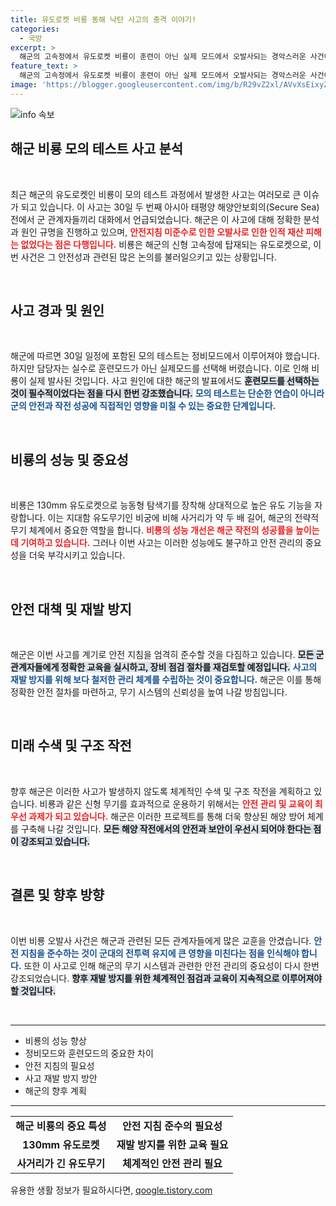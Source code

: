 ```yaml
---
title: 유도로켓 비룡 동해 낙탄 사고의 충격 이야기!
categories:
  - 국방
excerpt: >
  해군의 고속정에서 유도로켓 비룡이 훈련이 아닌 실제 모드에서 오발사되는 경악스러운 사건이 발생했습니다! 다행히 인명 피해는 없었지만, 원인 분석 및 재발 방지 대책이 시급합니다. 클릭하여 자세한 내용을 확인하세요!
feature_text: >
  해군의 고속정에서 유도로켓 비룡이 훈련이 아닌 실제 모드에서 오발사되는 경악스러운 사건이 발생했습니다! 다행히 인명 피해는 없었지만, 원인 분석 및 재발 방지 대책이 시급합니다. 클릭하여 자세한 내용을 확인하세요!
image: 'https://blogger.googleusercontent.com/img/b/R29vZ2xl/AVvXsEixyZcFfHzMRdzZMjFBmAUKJYCLCGyLL1o632UiGVXcaFdKo_bkvkuCioo0uUKlGfBVcT3P84aROyZIXSBEx3Aw5nCQ3pTgDom1WDC4m8eifvWiAmWEEVb4x6G_l8C0QH225ldMjyaFvpxGEBGNO37VmDTDMHGhJPq73UglMfDca1-0aw/s1600/blogspot.png'
---
```


<p><img src="https://blogger.googleusercontent.com/img/b/R29vZ2xl/AVvXsEixyZcFfHzMRdzZMjFBmAUKJYCLCGyLL1o632UiGVXcaFdKo_bkvkuCioo0uUKlGfBVcT3P84aROyZIXSBEx3Aw5nCQ3pTgDom1WDC4m8eifvWiAmWEEVb4x6G_l8C0QH225ldMjyaFvpxGEBGNO37VmDTDMHGhJPq73UglMfDca1-0aw/s1600/blogspot.png" alt="info 속보" /></p>

<h2 data-ke-size="size26">해군 비룡 모의 테스트 사고 분석</h2>

<p data-ke-size="size16">&nbsp;</p>

<p data-ke-size="size16">최근 해군의 유도로켓인 비룡이 모의 테스트 과정에서 발생한 사고는 여러모로 큰 이슈가 되고 있습니다. 이 사고는 30일 두 번째 아시아 태평양 해양안보회의(Secure Sea) 전에서 군 관계자들끼리 대화에서 언급되었습니다. 해군은 이 사고에 대해 정확한 분석과 원인 규명을 진행하고 있으며, <b><span style="color: #ee2323;">안전지침 미준수로 인한 오발사로 인한 인적 재산 피해는 없었다는 점은 다행입니다.</span></b> 비룡은 해군의 신형 고속정에 탑재되는 유도로켓으로, 이번 사건은 그 안전성과 관련된 많은 논의를 불러일으키고 있는 상황입니다.</p>

<p data-ke-size="size16">&nbsp;</p>

<h2 data-ke-size="size26">사고 경과 및 원인</h2>

<p data-ke-size="size16">&nbsp;</p>

<p data-ke-size="size16">해군에 따르면 30일 일정에 포함된 모의 테스트는 정비모드에서 이루어져야 했습니다. 하지만 담당자는 실수로 훈련모드가 아닌 실제모드를 선택해 버렸습니다. 이로 인해 비룡이 실제 발사된 것입니다. 사고 원인에 대한 해군의 발표에서도 <b><span style="background-color: #21538527;">훈련모드를 선택하는 것이 필수적이었다는 점을 다시 한번 강조했습니다.</span></b> <b><span style="color: #1a5490;">모의 테스트는 단순한 연습이 아니라 군의 안전과 작전 성공에 직접적인 영향을 미칠 수 있는 중요한 단계입니다.</span></b></p>

<p data-ke-size="size16">&nbsp;</p>

<h2 data-ke-size="size26">비룡의 성능 및 중요성</h2>

<p data-ke-size="size16">&nbsp;</p>

<p data-ke-size="size16">비룡은 130mm 유도로켓으로 능동형 탐색기를 장착해 상대적으로 높은 유도 기능을 자랑합니다. 이는 지대함 유도무기인 비궁에 비해 사거리가 약 두 배 길어, 해군의 전략적 무기 체계에서 중요한 역할을 합니다. <b><span style="color: #ee2323;">비룡의 성능 개선은 해군 작전의 성공률을 높이는 데 기여하고 있습니다.</span></b> 그러나 이번 사고는 이러한 성능에도 불구하고 안전 관리의 중요성을 더욱 부각시키고 있습니다.</p>

<p data-ke-size="size16">&nbsp;</p>

<h2 data-ke-size="size26">안전 대책 및 재발 방지</h2>

<p data-ke-size="size16">&nbsp;</p>

<p data-ke-size="size16">해군은 이번 사고를 계기로 안전 지침을 엄격히 준수할 것을 다짐하고 있습니다. <b><span style="background-color: #21538527;">모든 군 관계자들에게 정확한 교육을 실시하고, 장비 점검 절차를 재검토할 예정입니다.</span></b> <b><span style="color: #1a5490;">사고의 재발 방지를 위해 보다 철저한 관리 체계를 수립하는 것이 중요합니다.</span></b> 해군은 이를 통해 정확한 안전 절차를 마련하고, 무기 시스템의 신뢰성을 높여 나갈 방침입니다.</p>

<p data-ke-size="size16">&nbsp;</p>

<h2 data-ke-size="size26">미래 수색 및 구조 작전</h2>

<p data-ke-size="size16">&nbsp;</p>

<p data-ke-size="size16">향후 해군은 이러한 사고가 발생하지 않도록 체계적인 수색 및 구조 작전을 계획하고 있습니다. 비룡과 같은 신형 무기를 효과적으로 운용하기 위해서는 <b><span style="color: #ee2323;">안전 관리 및 교육이 최우선 과제가 되고 있습니다.</span></b> 해군은 이러한 프로젝트를 통해 더욱 향상된 해양 방어 체계를 구축해 나갈 것입니다. <b><span style="background-color: #21538527;">모든 해양 작전에서의 안전과 보안이 우선시 되어야 한다는 점이 강조되고 있습니다.</span></b></p>

<p data-ke-size="size16">&nbsp;</p>

<h2 data-ke-size="size26">결론 및 향후 방향</h2>

<p data-ke-size="size16">&nbsp;</p>

<p data-ke-size="size16">이번 비룡 오발사 사건은 해군과 관련된 모든 관계자들에게 많은 교훈을 안겼습니다. <b><span style="color: #1a5490;">안전 지침을 준수하는 것이 군대의 전투력 유지에 큰 영향을 미친다는 점을 인식해야 합니다.</span></b> 또한 이 사고로 인해 해군의 무기 시스템과 관련한 안전 관리의 중요성이 다시 한번 강조되었습니다. <b><span style="background-color: #21538527;">향후 재발 방지를 위한 체계적인 점검과 교육이 지속적으로 이루어져야 할 것입니다.</span></b></p>

<p data-ke-size="size16">&nbsp;</p>

<hr>

<ul>
  <li>비룡의 성능 향상</li>
  <li>정비모드와 훈련모드의 중요한 차이</li>
  <li>안전 지침의 필요성</li>
  <li>사고 재발 방지 방안</li>
  <li>해군의 향후 계획</li>
</ul>

<hr>

<table style="width: 100%;">
    <tr>
        <td style="text-align: center; height: 17px;"><b>해군 비룡의 중요 특성</b></td>
        <td style="text-align: center; height: 17px;"><b>안전 지침 준수의 필요성</b></td>
    </tr>
    <tr>
        <td style="text-align: center; height: 17px;"><b>130mm 유도로켓</b></td>
        <td style="text-align: center; height: 17px;"><b>재발 방지를 위한 교육 필요</b></td>
    </tr>
    <tr>
        <td style="text-align: center; height: 17px;"><b>사거리가 긴 유도무기</b></td>
        <td style="text-align: center; height: 17px;"><b>체계적인 안전 관리 필요</b></td>
    </tr>
</table>
유용한 생활 정보가 필요하시다면, <a href="https://qoogle.tistory.com" rel="dofollow">qoogle.tistory.com</a>


